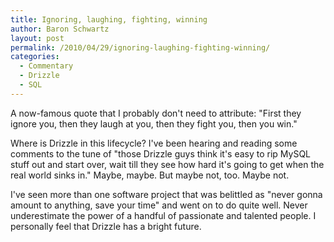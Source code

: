 ```yaml
---
title: Ignoring, laughing, fighting, winning
author: Baron Schwartz
layout: post
permalink: /2010/04/29/ignoring-laughing-fighting-winning/
categories:
  - Commentary
  - Drizzle
  - SQL
---
```

A now-famous quote that I probably don't need to attribute: "First they ignore you, then they laugh at you, then they fight you, then you win."

Where is Drizzle in this lifecycle? I've been hearing and reading some comments to the tune of "those Drizzle guys think it's easy to rip MySQL stuff out and start over, wait till they see how hard it's going to get when the real world sinks in." Maybe, maybe. But maybe not, too. Maybe not.

I've seen more than one software project that was belittled as "never gonna amount to anything, save your time" and went on to do quite well. Never underestimate the power of a handful of passionate and talented people. I personally feel that Drizzle has a bright future.
